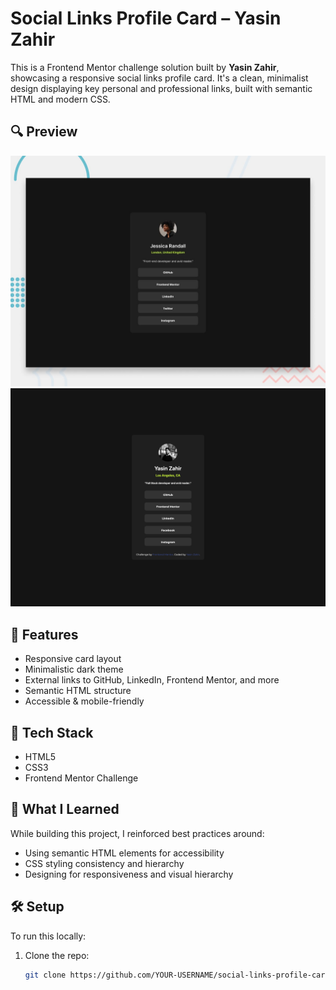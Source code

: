 # Social Links Profile Card – Yasin Zahir

This is a Frontend Mentor challenge solution built by **Yasin Zahir**, showcasing a responsive social links profile card. It's a clean, minimalist design displaying key personal and professional links, built with semantic HTML and modern CSS.

## 🔍 Preview

![Original](./preview.jpg) <!-- Update path as needed -->
![Cloned site](./cloned_social_links.png) <!-- Update path as needed -->

## 🚀 Features

- Responsive card layout
- Minimalistic dark theme
- External links to GitHub, LinkedIn, Frontend Mentor, and more
- Semantic HTML structure
- Accessible & mobile-friendly

## 📌 Tech Stack

- HTML5  
- CSS3  
- Frontend Mentor Challenge  

## 🧠 What I Learned

While building this project, I reinforced best practices around:

- Using semantic HTML elements for accessibility
- CSS styling consistency and hierarchy
- Designing for responsiveness and visual hierarchy

## 🛠️ Setup

To run this locally:

1. Clone the repo:
   ```bash
   git clone https://github.com/YOUR-USERNAME/social-links-profile-card.git
